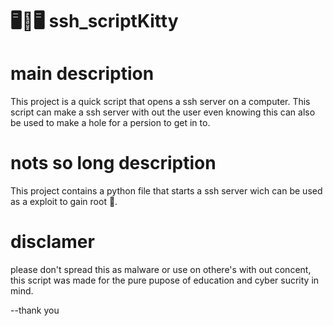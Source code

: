 # 🖥🔄🖥 ssh_scriptKitty

# main description

This project is a quick script that opens a ssh server on a computer.
This script can make a ssh server with out the user even knowing this can also be used to make
a hole for a persion to get in to. 

# nots so long description 
This project contains a python file that starts a ssh server wich can be used as a
exploit to gain root 🌳.

# disclamer
please don't spread this as malware or use on othere's with out concent,
this script was made for the pure pupose of education and cyber sucrity in mind.

--thank you
